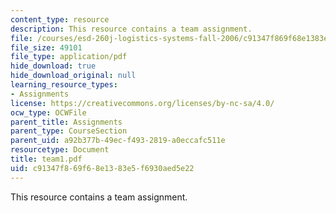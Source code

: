 ```yaml
---
content_type: resource
description: This resource contains a team assignment.
file: /courses/esd-260j-logistics-systems-fall-2006/c91347f869f68e1383e5f6930aed5e22_team1.pdf
file_size: 49101
file_type: application/pdf
hide_download: true
hide_download_original: null
learning_resource_types:
- Assignments
license: https://creativecommons.org/licenses/by-nc-sa/4.0/
ocw_type: OCWFile
parent_title: Assignments
parent_type: CourseSection
parent_uid: a92b377b-49ec-f493-2819-a0eccafc511e
resourcetype: Document
title: team1.pdf
uid: c91347f8-69f6-8e13-83e5-f6930aed5e22
---
```

This resource contains a team assignment.